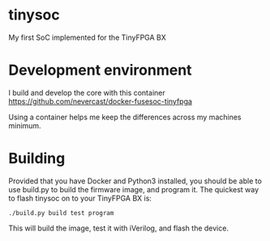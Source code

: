 # tinysoc
My first SoC implemented for the TinyFPGA BX

# Development environment
I build and develop the core with this container https://github.com/nevercast/docker-fusesoc-tinyfpga 

Using a container helps me keep the differences across my machines minimum.

# Building
Provided that you have Docker and Python3 installed, you should be able to use build.py to build the 
firmware image, and program it. The quickest way to flash tinysoc on to your TinyFPGA BX is:

```
./build.py build test program
```

This will build the image, test it with iVerilog, and flash the device.